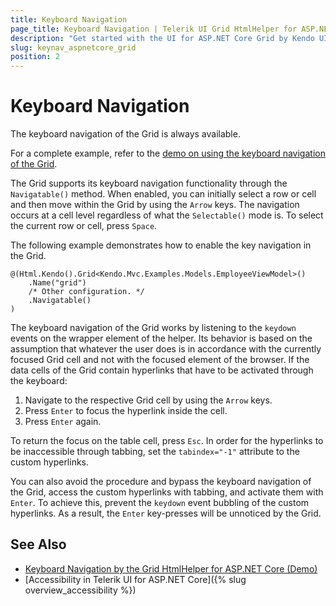 ```yaml
---
title: Keyboard Navigation
page_title: Keyboard Navigation | Telerik UI Grid HtmlHelper for ASP.NET Core
description: "Get started with the UI for ASP.NET Core Grid by Kendo UI and learn about the accessibility support it provides through its keyboard navigation functionality."
slug: keynav_aspnetcore_grid
position: 2
---
```


# Keyboard Navigation

The keyboard navigation of the Grid is always available.

For a complete example, refer to the [demo on using the keyboard navigation of the Grid](https://demos.telerik.com/aspnet-core/grid/keyboard-navigation).  

The Grid supports its keyboard navigation functionality through the `Navigatable()` method. When enabled, you can initially select a row or cell and then move within the Grid by using the `Arrow` keys. The navigation occurs at a cell level regardless of what the `Selectable()` mode is. To select the current row or cell, press `Space`.

The following example demonstrates how to enable the key navigation in the Grid.

    @(Html.Kendo().Grid<Kendo.Mvc.Examples.Models.EmployeeViewModel>()
        .Name("grid")
        /* Other configuration. */
        .Navigatable()
    )


The keyboard navigation of the Grid works by listening to the `keydown` events on the wrapper element of the helper. Its behavior is based on the assumption that whatever the user does is in accordance with the currently focused Grid cell and not with the focused element of the browser. If the data cells of the Grid contain hyperlinks that have to be activated through the keyboard:

1. Navigate to the respective Grid cell by using the `Arrow` keys.
1. Press `Enter` to focus the hyperlink inside the cell.
1. Press `Enter` again.

To return the focus on the table cell, press `Esc`. In order for the hyperlinks to be inaccessible through tabbing, set the `tabindex="-1"` attribute to the custom hyperlinks.

You can also avoid the procedure and bypass the keyboard navigation of the Grid, access the custom hyperlinks with tabbing, and activate them with `Enter`. To achieve this, prevent the `keydown` event bubbling of the custom hyperlinks. As a result, the `Enter` key-presses will be unnoticed by the Grid.

## See Also

* [Keyboard Navigation by the Grid HtmlHelper for ASP.NET Core (Demo)](https://demos.telerik.com/aspnet-core/grid/keyboard-navigation)
* [Accessibility in Telerik UI for ASP.NET Core]({% slug overview_accessibility %})
